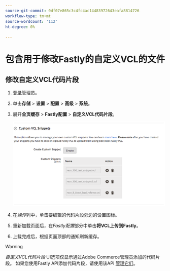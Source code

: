 ```yaml
---
source-git-commit: 0df07e865c3c4fc4ac14483972643eafa8814726
workflow-type: tm+mt
source-wordcount: '112'
ht-degree: 0%

---
```

# 包含用于修改Fastly的自定义VCL的文件

## 修改自定义VCL代码片段

1. [登录](/help/get-started/onboarding.md#access-your-admin-panel)管理员。

1. 单击&#x200B;**存储** > **设置** > **配置** > **高级** > **系统**。

1. 展开&#x200B;**全页缓存** > **Fastly配置** > **自定义VCL代码片段**。

   ![管理自定义VCL代码片段](/help/assets/cdn/fastly-manage-snippets.png)

1. 在&#x200B;_操作_&#x200B;列中，单击要编辑的代码片段旁边的设置图标。

1. 重新加载页面后，在&#x200B;_Fastly配置_&#x200B;部分中单击&#x200B;**将VCL上传到Fastly**。

1. 上载完成后，根据页面顶部的通知刷新缓存。

>[!WARNING]
>
>_自定义VCL代码片段_ UI选项仅显示通过Adobe Commerce管理员添加的代码片段。 如果您使用Fastly API添加代码片段，请使用该API [管理它们](/help/cloud-guide/cdn/fastly-vcl-custom-snippets.md#manage-custom-vcl-snippets-using-the-api)。
